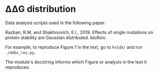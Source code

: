 # ΔΔG distribution
Data analysis scripts used in the following paper:

Razban, R.M. and Shakhnovich, E.I., 2019. Effects of single mutations on protein stability are Gaussian distributed. bioRxiv.

For example, to reproduce Figure 1 in the text, go to `FoldX/` and run `./ddGs_res.py`.

The module's docstring informs which Figure or analysis in the text it reproduces. 
